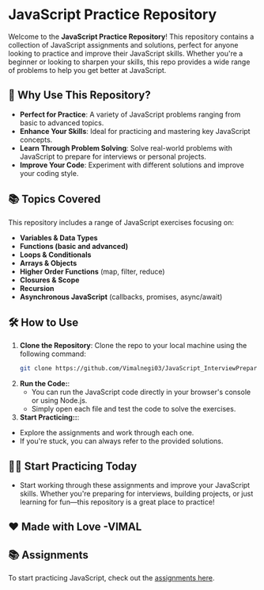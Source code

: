 # JavaScript Practice Repository

Welcome to the **JavaScript Practice Repository**! This repository contains a collection of JavaScript assignments and solutions, perfect for anyone looking to practice and improve their JavaScript skills. Whether you're a beginner or looking to sharpen your skills, this repo provides a wide range of problems to help you get better at JavaScript.

## 🚀 Why Use This Repository?

- **Perfect for Practice**: A variety of JavaScript problems ranging from basic to advanced topics.
- **Enhance Your Skills**: Ideal for practicing and mastering key JavaScript concepts.
- **Learn Through Problem Solving**: Solve real-world problems with JavaScript to prepare for interviews or personal projects.
- **Improve Your Code**: Experiment with different solutions and improve your coding style.

## 📚 Topics Covered

This repository includes a range of JavaScript exercises focusing on:

- **Variables & Data Types**
- **Functions (basic and advanced)**
- **Loops & Conditionals**
- **Arrays & Objects**
- **Higher Order Functions** (map, filter, reduce)
- **Closures & Scope**
- **Recursion**
- **Asynchronous JavaScript** (callbacks, promises, async/await)

## 🛠️ How to Use

1. **Clone the Repository**:
   Clone the repo to your local machine using the following command:
   ```bash
   git clone https://github.com/Vimalnegi03/JavaScript_InterviewPreparation.git
   ```
2. **Run the Code:**:
   - You can run the JavaScript code directly in your browser's console or using Node.js.
   - Simply open each file and test the code to solve the exercises.
3. **Start Practicing::**:
  - Explore the assignments and work through each one.
  - If you're stuck, you can always refer to the provided solutions.
    
## 👩‍💻 Start Practicing Today
 - Start working through these assignments and improve your JavaScript skills. Whether you're preparing for interviews, building projects, or just learning for fun—this repository is a great place to practice!
     
## ❤️ Made with Love -VIMAL

## 📚 Assignments

To start practicing JavaScript, check out the [assignments here](./assignments.md).
